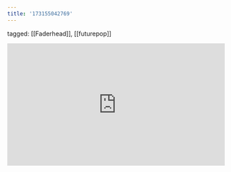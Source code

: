 ```yaml
---
title: '173155042769'
---
```

tagged: [[Faderhead]], [[futurepop]]
<iframe allow="accelerometer; autoplay; clipboard-write; encrypted-media; gyroscope; picture-in-picture" allowfullscreen="" frameborder="0" height="281" id="youtube_iframe" src="https://www.youtube.com/embed/Um5nVgw-NPU?feature=oembed&amp;enablejsapi=1&amp;origin=https://safe.txmblr.com&amp;wmode=opaque" width="500"></iframe>